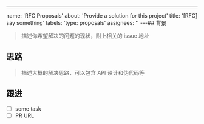 ---
name: 'RFC Proposals'
about: 'Provide a solution for this project'
title: '[RFC] say something'
labels: 'type: proposals'
assignees: ''
---## 背景

> 描述你希望解决的问题的现状，附上相关的 issue 地址

## 思路

> 描述大概的解决思路，可以包含 API 设计和伪代码等

## 跟进

- [ ] some task
- [ ] PR URL
